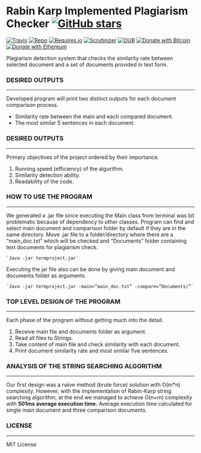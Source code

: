 # Rabin Karp Implemented Plagiarism Checker [![GitHub stars](https://img.shields.io/github/stars/badges/shields.svg?style=social&label=Stars)](https://github.com/buraktokman/Rabin-Karp-Implemented-Plagiarism-Checker/)

[![Travis](https://img.shields.io/travis/rust-lang/rust.svg)](https://github.com/buraktokman/Rabin-Karp-Implemented-Plagiarism-Checker)
[![Repo](https://img.shields.io/badge/source-GitHub-303030.svg?maxAge=3600&style=flat-square)](https://github.com/buraktokman/Rabin-Karp-Implemented-Plagiarism-Checker)
[![Requires.io](https://img.shields.io/requires/github/celery/celery.svg)](https://requires.io/github/buraktokman/Rabin-Karp-Implemented-Plagiarism-Checker/requirements/?branch=master)
[![Scrutinizer](https://img.shields.io/scrutinizer/g/filp/whoops.svg)](https://github.com/buraktokman/Rabin-Karp-Implemented-Plagiarism-Checker)
[![DUB](https://img.shields.io/dub/l/vibe-d.svg)](https://choosealicense.com/licenses/mit/)
[![Donate with Bitcoin](https://img.shields.io/badge/Donate-BTC-orange.svg)](https://blockchain.info/address/17dXgYr48j31myKiAhnM5cQx78XBNyeBWM)
[![Donate with Ethereum](https://img.shields.io/badge/Donate-ETH-blue.svg)](https://etherscan.io/address/91dd20538de3b48493dfda212217036257ae5150)

Plagiarism detection system that checks the similarity rate between selected document and a set of documents provided in text form.



### DESIRED OUTPUTS
------

Developed program will print two distinct outputs for each document comparison process.
- Similarity rate between the main and each compared document.
- The most similar 5 sentences in each document.



### DESIRED OUTPUTS
------

Primary objectives of the project ordered by their importance.
1. Running speed (efficiency) of the algorithm.
2. Similarity detection ability.
3. Readability of the code.



### HOW TO USE THE PROGRAM
------

We generated a .jar file since executing the Main class from terminal was bit problematic
because of dependency to other classes.
Program can find and select main document and comparison folder by default if they are in the same directory. Move .jar file to a folder/directory where there are a “main_doc.txt” which will be checked and “Documents” folder containing text documents for plagiarism check.

    `Java -jar termproject.jar`

Executing the jar file also can be done by giving main document and documents folder as
arguments.

    `Java -jar termproject.jar -main=”main_doc.txt” -compare=”Documents/”`



### TOP LEVEL DESIGN OF THE PROGRAM
------

Each phase of the program without getting much into the detail.
1. Receive main file and documents folder as argument.
2. Read all files to Strings.
3. Take content of main file and check similarity with each document.
4. Print document similarity rate and most similar five sentences.



### ANALYSIS OF THE STRING SEARCHING ALGORITHM
------
Our first design was a naïve method (brute force) solution with O(m*n) complexity. However, with the implementation of Rabin-Karp string searching algorithm, at the end we managed to achieve O(n+m) complexity with **501ms average execution time.** Average execution time calculated for single main document and three comparison documents.


### LICENSE
------

MIT License
